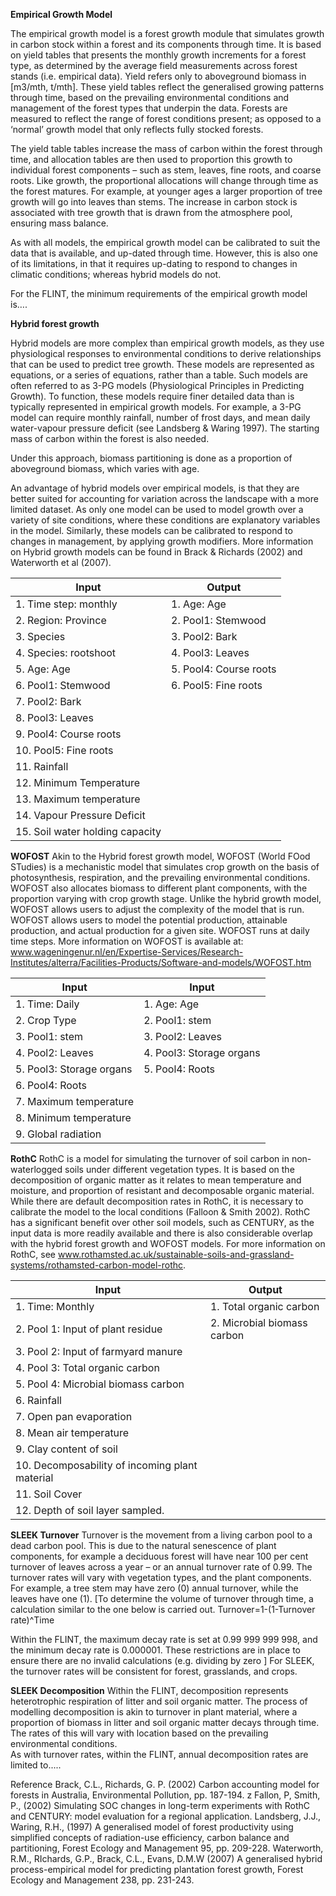 **Empirical Growth Model**

The empirical growth model is a forest growth module that simulates growth in carbon stock within a forest and its components through time. It is based on yield tables that presents the monthly growth increments for a forest type, as determined by the average field measurements across forest stands (i.e. empirical data). Yield refers only to aboveground biomass in [m3/mth, t/mth]. These yield tables reflect the generalised growing patterns through time, based on the prevailing environmental conditions and management of the forest types that underpin the data. Forests are measured to reflect the range of forest conditions present; as opposed to a ‘normal’ growth model that only reflects fully stocked forests.

The yield table tables increase the mass of carbon within the forest through time, and allocation tables are then used to proportion this growth to individual forest components – such as stem, leaves, fine roots, and coarse roots. Like growth, the proportional allocations will change through time as the forest matures. For example, at younger ages a larger proportion of tree growth will go into leaves than stems. The increase in carbon stock is associated with tree growth that is drawn from the atmosphere pool, ensuring mass balance.

As with all models, the empirical growth model can be calibrated to suit the data that is available, and up-dated through time. However, this is also one of its limitations, in that it requires up-dating to respond to changes in climatic conditions; whereas hybrid models do not.

For the FLINT, the minimum requirements of the empirical growth model is….

**Hybrid forest growth**

Hybrid models are more complex than empirical growth models, as they use physiological responses to environmental conditions to derive relationships that can be used to predict tree growth. These models are represented as equations, or a series of equations, rather than a table. Such models are often referred to as 3-PG models (Physiological Principles in Predicting Growth). To function, these models require finer detailed data than is typically represented in empirical growth models. For example, a 3-PG model can require monthly rainfall, number of frost days, and mean daily water-vapour pressure deficit (see Landsberg & Waring 1997). The starting mass of carbon within the forest is also needed. 

Under this approach, biomass partitioning is done as a proportion of aboveground biomass, which varies with age.

An advantage of hybrid models over empirical models, is that they are better suited for accounting for variation across the landscape with a more limited dataset. As only one model can be used to model growth over a variety of site conditions, where these conditions are explanatory variables in the model. Similarly, these models can be calibrated to respond to changes in management, by applying growth modifiers.  More information on Hybrid growth models can be found in Brack & Richards (2002) and Waterworth et al (2007).

Input|Output
------------------|------------------------------
1. Time step: monthly|1. Age: Age
2. Region: Province|2. Pool1: Stemwood
3. Species|3. Pool2: Bark
4. Species: rootshoot|4. Pool3: Leaves
5. Age: Age|5. Pool4: Course roots
6. Pool1: Stemwood|6. Pool5: Fine roots
7. Pool2: Bark|
8. Pool3: Leaves|
9. Pool4: Course roots|
10. Pool5: Fine roots|
11. Rainfall|
12. Minimum Temperature|
13. Maximum temperature|
14. Vapour Pressure Deficit|
15. Soil water holding capacity|




**WOFOST**
Akin to the Hybrid forest growth model, WOFOST (World FOod STudies) is a mechanistic model that simulates crop growth on the basis of photosynthesis, respiration, and the prevailing environmental conditions. WOFOST also allocates biomass to different plant components, with the proportion varying with crop growth stage.
Unlike the hybrid growth model, WOFOST allows users to adjust the complexity of the model that is run. WOFOST allows users to model the potential production, attainable production, and actual production for a given site. WOFOST runs at daily time steps. More information on WOFOST is available at: www.wageningenur.nl/en/Expertise-Services/Research-Institutes/alterra/Facilities-Products/Software-and-models/WOFOST.htm

Input|Input
------------------|------------------------------
1. Time: Daily|1. Age: Age
2. Crop Type|2. Pool1: stem
3. Pool1: stem|3. Pool2: Leaves
4. Pool2: Leaves|4. Pool3: Storage organs
5. Pool3: Storage organs|5. Pool4: Roots
6. Pool4: Roots|
7. Maximum temperature|
8. Minimum temperature|
9. Global radiation|


**RothC**
RothC is a model for simulating the turnover of soil carbon in non-waterlogged soils under different vegetation types. It is based on the decomposition of organic matter as it relates to mean temperature and moisture, and proportion of resistant and decomposable organic material. While there are default decomposition rates in RothC, it is necessary to calibrate the model to the local conditions (Falloon & Smith 2002). RothC has a significant benefit over other soil models, such as CENTURY, as the input data is more readily available and there is also considerable overlap with the hybrid forest growth and WOFOST models. For more information on RothC, see www.rothamsted.ac.uk/sustainable-soils-and-grassland-systems/rothamsted-carbon-model-rothc.

Input	|	Output
------------------	|	------------------------------
1. Time: Monthly	|	1. Total organic carbon
2. Pool 1: Input of plant residue	|	2. Microbial biomass carbon
3. Pool 2: Input of farmyard manure	|	
4. Pool 3: Total organic carbon	|	
5. Pool 4: Microbial biomass carbon	|	
6. Rainfall	|	
7. Open pan evaporation	|	
8. Mean air temperature	|	
9. Clay content of soil	|	
10. Decomposability of incoming plant material	|	
11. Soil Cover	|	
12. Depth of soil layer sampled.	|	


**SLEEK Turnover**
Turnover is the movement from a living carbon pool to a dead carbon pool. This is due to the natural senescence of plant components, for example a deciduous forest will have near 100 per cent turnover of leaves across a year – or an annual turnover rate of 0.99. The turnover rates will vary with vegetation types, and the plant components. For example, a tree stem may have zero (0) annual turnover, while the leaves have one (1).
[To determine the volume of turnover through time, a calculation similar to the one below is carried out. 
Turnover=1-(1-Turnover rate)^Time

Within the FLINT, the maximum decay rate is set at 0.99 999 999 998, and the minimum decay rate is 0.000001. These restrictions are in place to ensure there are no invalid calculations (e.g. dividing by zero ]
For SLEEK, the turnover rates will be consistent for forest, grasslands, and crops.


**SLEEK Decomposition**
Within the FLINT, decomposition represents heterotrophic respiration of litter and soil organic matter. The process of modelling decomposition is akin to turnover in plant material, where a proportion of biomass in litter and soil organic matter decays through time. The rates of this will vary with location based on the prevailing environmental conditions.   
As with turnover rates, within the FLINT, annual decomposition rates are limited to.....




Reference
Brack, C.L., Richards, G. P. (2002) Carbon accounting model for forests in Australia, Environmental Pollution, pp. 187-194. z
Fallon, P, Smith, P., (2002) Simulating SOC changes in long-term experiments with RothC and CENTURY: model evaluation for a regional application.
Landsberg, J.J., Waring, R.H., (1997) A generalised model of forest productivity using simplified concepts of radiation-use efficiency, carbon balance and partitioning, Forest Ecology and Management 95, pp. 209-228.
Waterworth, R.M., RIchards, G.P., Brack, C.L., Evans, D.M.W (2007) A generalised hybrid process-empirical model for predicting plantation forest growth, Forest Ecology and Management 238, pp. 231-243.